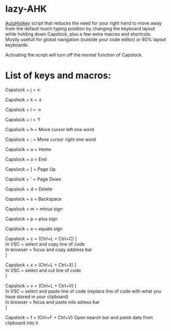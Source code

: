 # lazy-AHK

[AutoHotkey](https://www.autohotkey.com/) script that reduces the need for your right hand to move away from the default touch typing position by changing the keyboard layout while holding down Capslock, plus a few extra macros and shortcuts. Mostly usefull for global navigation (outside your code editor) or 60% layout keyboards.

Activating the script will turn off the normal function of Capslock.

# List of keys and macros:

Capslock + j = ←

Capslock + k = ↓

Capslock + l = →

Capslock + i = ↑

Capslock + h = Move cursor left one word

Capslock + ; = Move cursor right one word

Capslock + u = Home

Capslock + o = End

Capslock + \[ = Page Up

Capslock + ' = Page Down

Capslock + d = Delete

Capslock + s = Backspace

Capslock + m = minus sign

Capslock + p = plus sign

Capslock + e = equals sign

Capslock + c = (Ctrl+L + Ctrl+C) [  
In VSC = select and copy line of code    
In browser = focus and copy address bar    
]

Capslock + x = (Ctrl+L + Ctrl+X) [  
In VSC = select and cut line of code  
]

Capslock + v = (Ctrl+L + Ctrl+V) [  
In VSC = select and paste line of code (replace line of code with what you have stored in your clipboard)  
In browser = focus and paste into adress bar  
]

Capslock + f = (Ctrl+F + Ctrl+V) Open search bar and paste data from clipboard into it



